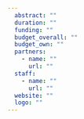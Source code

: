 ```yaml
---
  abstract: ""
  duration: ""
  funding: ""
  budget_overall: ""
  budget_own: ""
  partners: 
    - name: ""
      url: ""
  staff: 
    - name: ""
      url: ""
  website: ""
  logo: ""
---
```



